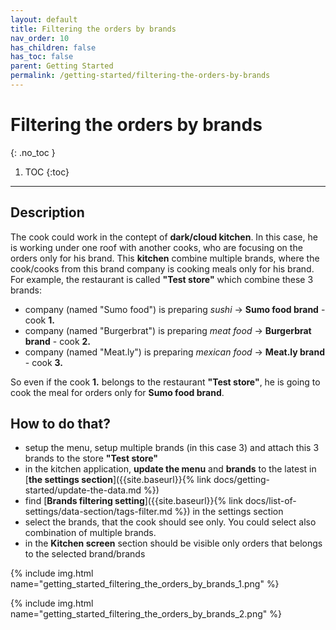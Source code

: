 ```yaml
---
layout: default
title: Filtering the orders by brands
nav_order: 10
has_children: false
has_toc: false
parent: Getting Started
permalink: /getting-started/filtering-the-orders-by-brands
---
```


# Filtering the orders by brands
{: .no_toc }

1. TOC
{:toc}

---

## Description
The cook could work in the contept of **dark/cloud kitchen**. In this case, he is working under one roof with another cooks, who are focusing on the orders only for his brand. This **kitchen** combine multiple brands, where the cook/cooks from this brand company is cooking meals only for his brand. For example, the restaurant is called **"Test store"** which combine these 3 brands:
- company (named "Sumo food") is preparing _sushi_ -> **Sumo food brand** - cook **1.**
- company (named "Burgerbrat") is preparing _meat food_ -> **Burgerbrat brand** - cook **2.**
- company (named "Meat.ly") is preparing _mexican food_ -> **Meat.ly brand** - cook **3.**

So even if the cook **1.** belongs to the restaurant **"Test store"**, he is going to cook the meal for orders only for **Sumo food brand**.

## How to do that?
- setup the menu, setup multiple brands (in this case 3) and attach this 3 brands to the store **"Test store"**
- in the kitchen application, **update the menu** and **brands** to the latest in [**the settings section**]({{site.baseurl}}{% link docs/getting-started/update-the-data.md %})
- find [**Brands filtering setting**]({{site.baseurl}}{% link docs/list-of-settings/data-section/tags-filter.md %}) in the settings section
- select the brands, that the cook should see only. You could select also combination of multiple brands.
- in the **Kitchen screen** section should be visible only orders that belongs to the selected brand/brands

{% include img.html name="getting_started_filtering_the_orders_by_brands_1.png" %}

{% include img.html name="getting_started_filtering_the_orders_by_brands_2.png" %}

